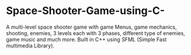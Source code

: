 # Space-Shooter-Game-using-C-
A multi-level space shooter game with game Menus, game mechanics, shooting, enemies, 3 levels each with 3 phases, different type of enemies, game music and much more. Built in C++ using SFML (Simple Fast multimedia Library).
